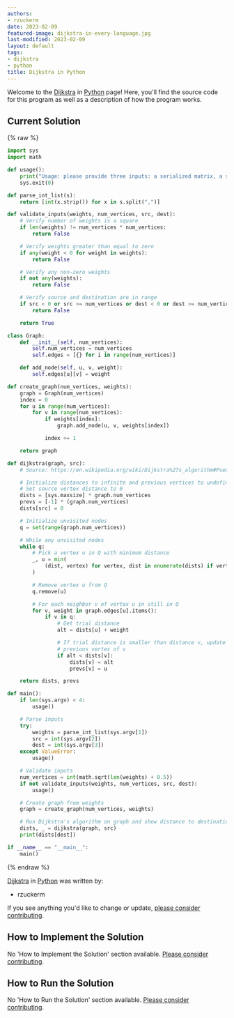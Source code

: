 ```yaml
---
authors:
- rzuckerm
date: 2023-02-09
featured-image: dijkstra-in-every-language.jpg
last-modified: 2023-02-09
layout: default
tags:
- dijkstra
- python
title: Dijkstra in Python
---
```


Welcome to the [Dijkstra](https://sampleprograms.io/projects/dijkstra) in [Python](https://sampleprograms.io/languages/python) page! Here, you'll find the source code for this program as well as a description of how the program works.

## Current Solution

{% raw %}

```python
import sys
import math

def usage():
    print("Usage: please provide three inputs: a serialized matrix, a source node and a destination node")
    sys.exit(0)

def parse_int_list(s):
    return [int(x.strip()) for x in s.split(",")]

def validate_inputs(weights, num_vertices, src, dest):
    # Verify number of weights is a square
    if len(weights) != num_vertices * num_vertices:
        return False

    # Verify weights greater than equal to zero
    if any(weight < 0 for weight in weights):
        return False

    # Verify any non-zero weights
    if not any(weights):
        return False

    # Verify source and destination are in range
    if src < 0 or src >= num_vertices or dest < 0 or dest >= num_vertices:
        return False

    return True

class Graph:
    def __init__(self, num_vertices):
        self.num_vertices = num_vertices
        self.edges = [{} for i in range(num_vertices)]

    def add_node(self, u, v, weight):
        self.edges[u][v] = weight

def create_graph(num_vertices, weights):
    graph = Graph(num_vertices)
    index = 0
    for u in range(num_vertices):
        for v in range(num_vertices):
            if weights[index]:
                graph.add_node(u, v, weights[index])

            index += 1

    return graph

def dijkstra(graph, src):
    # Source: https://en.wikipedia.org/wiki/Dijkstra%27s_algorithm#Pseudocode

    # Initialize distances to infinite and previous vertices to undefined
    # Set source vertex distance to 0
    dists = [sys.maxsize] * graph.num_vertices
    prevs = [-1] * (graph.num_vertices)
    dists[src] = 0

    # Initialize unvisited nodes
    q = set(range(graph.num_vertices))

    # While any unvisited nodes
    while q:
        # Pick a vertex u in Q with minimum distance
        _, u = min(
            (dist, vertex) for vertex, dist in enumerate(dists) if vertex in q
        )

        # Remove vertex u from Q
        q.remove(u)

        # For each neighbor v of vertex u in still in Q
        for v, weight in graph.edges[u].items():
            if v in q:
                # Get trial distance
                alt = dists[u] + weight

                # If trial distance is smaller than distance v, update distance to v and
                # previous vertex of v
                if alt < dists[v]:
                    dists[v] = alt
                    prevs[v] = u

    return dists, prevs

def main():
    if len(sys.argv) < 4:
        usage()

    # Parse inputs
    try:
        weights = parse_int_list(sys.argv[1])
        src = int(sys.argv[2])
        dest = int(sys.argv[3])
    except ValueError:
        usage()

    # Validate inputs
    num_vertices = int(math.sqrt(len(weights) + 0.5))
    if not validate_inputs(weights, num_vertices, src, dest):
        usage()

    # Create graph from weights
    graph = create_graph(num_vertices, weights)

    # Run Dijkstra's algorithm on graph and show distance to destination
    dists, _ = dijkstra(graph, src)
    print(dists[dest])

if __name__ == "__main__":
    main()
```

{% endraw %}

[Dijkstra](https://sampleprograms.io/projects/dijkstra) in [Python](https://sampleprograms.io/languages/python) was written by:

- rzuckerm

If you see anything you'd like to change or update, [please consider contributing](https://github.com/TheRenegadeCoder/sample-programs).

## How to Implement the Solution

No 'How to Implement the Solution' section available. [Please consider contributing](https://github.com/TheRenegadeCoder/sample-programs-website).

## How to Run the Solution

No 'How to Run the Solution' section available. [Please consider contributing](https://github.com/TheRenegadeCoder/sample-programs-website).